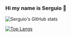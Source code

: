 ### Hi my name is Serguio 👋



![Serguio's GitHub stats](https://github-readme-stats.vercel.app/api?username=SerguioL&show_icons=true&theme=darcula)

[![Top Langs](https://github-readme-stats.vercel.app/api/top-langs/?username=SerguioL&layout=compact&theme=darcula)](https://github.com/SerguioL/github-readme-stats)


<!--
**SerguioL/SerguioL** is a ✨ _special_ ✨ repository because its `README.md` (this file) appears on your GitHub profile.

Here are some ideas to get you started:

- 🔭 I’m currently working on ...
- 🌱 I’m currently learning ...
- 👯 I’m looking to collaborate on ...
- 🤔 I’m looking for help with ...
- 💬 Ask me about ...
- 📫 How to reach me: ...
- 😄 Pronouns: ...
- ⚡ Fun fact: ...
-->
